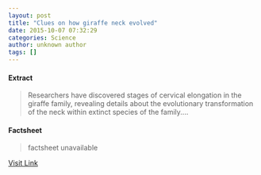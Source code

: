 ```yaml
---
layout: post
title: "Clues on how giraffe neck evolved"
date: 2015-10-07 07:32:29
categories: Science
author: unknown author
tags: []
---
```



#### Extract
>Researchers have discovered stages of cervical elongation in the giraffe family, revealing details about the evolutionary transformation of the neck within extinct species of the family....

#### Factsheet
>factsheet unavailable

[Visit Link](http://www.sciencedaily.com/releases/2015/10/151007033229.htm)


